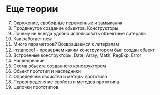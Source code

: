# Еще теории
  
7. Окружение, свободные переменные и замыкания
7. Продвинутое создание обьектов. Конструкторы 
  8. Почему не всегда удобно использовать обьектные литералы
  8. Как работает new
  8. Много параметров? Возвращаемся к литералам
  8. instanceof - проверяем каким конструктором был создан обьект
  8. Встроенные конструкторы: Date, Array, Math, RegExp, Error
7. Наследование
  8. Схема обьекта созданного конструктором
  8. Обьект прототип и наследники
  8. Определяем свойства и методы прототипа
  8. Переопределение свойств и методов прототипа
  8. Цепочки прототипов


